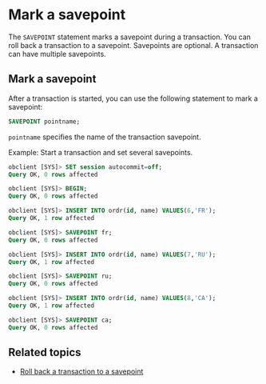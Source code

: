 # Mark a savepoint

The `SAVEPOINT` statement marks a savepoint during a transaction. You can roll back a transaction to a savepoint. Savepoints are optional. A transaction can have multiple savepoints. 

## Mark a savepoint

After a transaction is started, you can use the following statement to mark a savepoint: 

```sql
SAVEPOINT pointname;
```

`pointname` specifies the name of the transaction savepoint. 

Example: Start a transaction and set several savepoints. 

```sql
obclient [SYS]> SET session autocommit=off;
Query OK, 0 rows affected

obclient [SYS]> BEGIN;
Query OK, 0 rows affected

obclient [SYS]> INSERT INTO ordr(id, name) VALUES(6,'FR');
Query OK, 1 row affected

obclient [SYS]> SAVEPOINT fr;
Query OK, 0 rows affected

obclient [SYS]> INSERT INTO ordr(id, name) VALUES(7,'RU');
Query OK, 1 row affected

obclient [SYS]> SAVEPOINT ru;
Query OK, 0 rows affected

obclient [SYS]> INSERT INTO ordr(id, name) VALUES(8,'CA');
Query OK, 1 row affected

obclient [SYS]> SAVEPOINT ca;
Query OK, 0 rows affected
```

## Related topics

* [Roll back a transaction to a savepoint](2.rollback-to-a-savepoint.md)